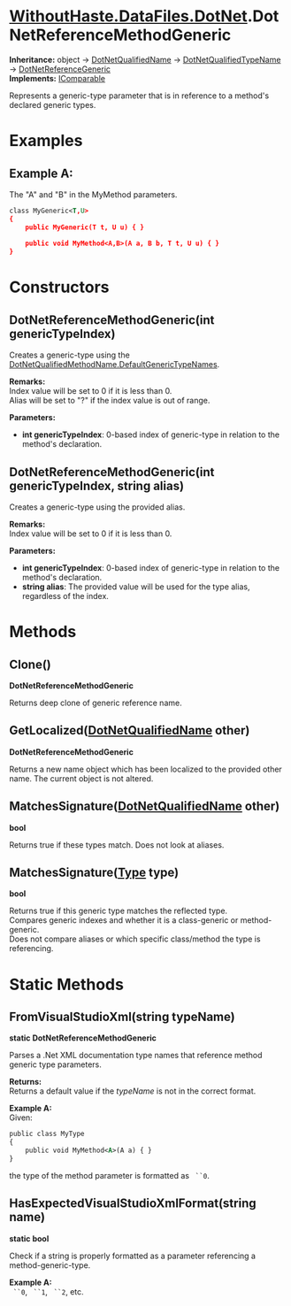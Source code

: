 # [WithoutHaste.DataFiles.DotNet](TableOfContents.WithoutHaste.DataFiles.DotNet.md).DotNetReferenceMethodGeneric

**Inheritance:** object → [DotNetQualifiedName](WithoutHaste.DataFiles.DotNet.DotNetQualifiedName.md) → [DotNetQualifiedTypeName](WithoutHaste.DataFiles.DotNet.DotNetQualifiedTypeName.md) → [DotNetReferenceGeneric](WithoutHaste.DataFiles.DotNet.DotNetReferenceGeneric.md)  
**Implements:** [IComparable](https://docs.microsoft.com/en-us/dotnet/api/system.icomparable)  

Represents a generic-type parameter that is in reference to a method's declared generic types.  

# Examples

## Example A:

The "A" and "B" in the MyMethod parameters.
```xml
class MyGeneric<T,U>
{
    public MyGeneric(T t, U u) { }
    
    public void MyMethod<A,B>(A a, B b, T t, U u) { }
}
```  

# Constructors

## DotNetReferenceMethodGeneric(int genericTypeIndex)

Creates a generic-type using the [DotNetQualifiedMethodName.DefaultGenericTypeNames](WithoutHaste.DataFiles.DotNet.DotNetQualifiedMethodName.md).  

**Remarks:**  
Index value will be set to 0 if it is less than 0.  
Alias will be set to "?" if the index value is out of range.  

**Parameters:**  
* **int genericTypeIndex**: 0-based index of generic-type in relation to the method's declaration.  

## DotNetReferenceMethodGeneric(int genericTypeIndex, string alias)

Creates a generic-type using the provided alias.  

**Remarks:**  
Index value will be set to 0 if it is less than 0.  

**Parameters:**  
* **int genericTypeIndex**: 0-based index of generic-type in relation to the method's declaration.  
* **string alias**: The provided value will be used for the type alias, regardless of the index.  

# Methods

## Clone()

**DotNetReferenceMethodGeneric**  

Returns deep clone of generic reference name.  

## GetLocalized([DotNetQualifiedName](WithoutHaste.DataFiles.DotNet.DotNetQualifiedName.md) other)

**DotNetReferenceMethodGeneric**  

Returns a new name object which has been localized to the provided other name. The current object is not altered.  

## MatchesSignature([DotNetQualifiedName](WithoutHaste.DataFiles.DotNet.DotNetQualifiedName.md) other)

**bool**  

Returns true if these types match. Does not look at aliases.  

## MatchesSignature([Type](https://docs.microsoft.com/en-us/dotnet/api/system.type) type)

**bool**  

Returns true if this generic type matches the reflected type.  
Compares generic indexes and whether it is a class-generic or method-generic.  
Does not compare aliases or which specific class/method the type is referencing.  

# Static Methods

## FromVisualStudioXml(string typeName)

**static DotNetReferenceMethodGeneric**  

Parses a .Net XML documentation type names that reference method generic type parameters.  

**Returns:**  
Returns a default value if the _typeName_ is not in the correct format.  

**Example A:**  
Given:
```xml
public class MyType
{ 
	public void MyMethod<A>(A a) { }
}
```

   
the type of the method parameter is formatted as ``` ``0```.  

## HasExpectedVisualStudioXmlFormat(string name)

**static bool**  

Check if a string is properly formatted as a parameter referencing a method-generic-type.  

**Example A:**  
``` ``0```, ``` ``1```, ``` ``2```, etc.  

